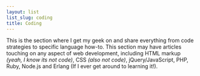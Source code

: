 ```yaml
---
layout: list
list_slug: coding
title: Coding
---
```


This is the section where I get my geek on and share everything from code strategies to specific language how-to. This section may have articles touching on any aspect of web development, including HTML markup *(yeah, I know its not code)*, CSS *(also not code)*, jQuery/JavaScript, PHP, Ruby, Node.js and Erlang (If I ever get around to learning it!).